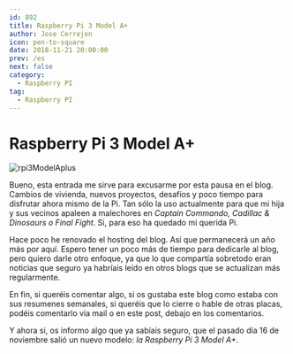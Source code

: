 ```yaml
---
id: 892
title: Raspberry Pi 3 Model A+
author: Jose Cerrejon
icon: pen-to-square
date: 2018-11-21 20:00:00
prev: /es
next: false
category:
  - Raspberry PI
tag:
  - Raspberry PI
---
```


# Raspberry Pi 3 Model A+

![rpi3ModelAplus](/images/2018/11/rpi3ModelAplus.jpg)

Bueno, esta entrada me sirve para excusarme por esta pausa en el blog. Cambios de vivienda, nuevos proyectos, desafíos y poco tiempo para disfrutar ahora mismo de la Pi. Tan sólo la uso actualmente para que mi hija y sus vecinos apaleen a malechores en *Captain Commando, Cadillac & Dinosaurs o Final Fight*. Si, para eso ha quedado mi querida Pi.

Hace poco he renovado el hosting del blog. Así que permanecerá un año más por aquí. Espero tener un poco más de tiempo para dedicarle al blog, pero quiero darle otro enfoque, ya que lo que compartía sobretodo eran noticias que seguro ya habríais leído en otros blogs que se actualizan más regularmente.

En fin, si queréis comentar algo, si os gustaba este blog como estaba con sus resumenes semanales, si queréis que lo cierre o hable de otras placas, podéis comentarlo via mail o en este post, debajo en los comentarios.

Y ahora si, os informo algo que ya sabíais seguro, que el pasado día 16 de noviembre salió un nuevo modelo: *la Raspberry Pi 3 Model A+*.
